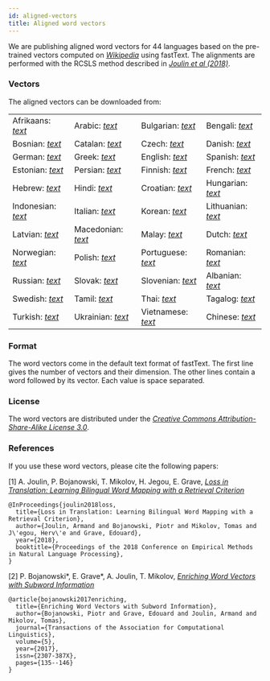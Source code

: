 ```yaml
---
id: aligned-vectors
title: Aligned word vectors
---
```


We are publishing aligned word vectors for 44 languages based on the pre-trained vectors computed on [*Wikipedia*](https://www.wikipedia.org) using fastText.
The alignments are performed with the RCSLS method described in [*Joulin et al (2018)*](https://arxiv.org/abs/1804.07745).

### Vectors

The aligned vectors can be downloaded from:

|||||
|-|-|-|-|
| Afrikaans: [*text*](https://s3-us-west-1.amazonaws.com/fasttext-vectors/wiki.af.align.vec) | Arabic: [*text*](https://s3-us-west-1.amazonaws.com/fasttext-vectors/wiki.ar.align.vec) | Bulgarian: [*text*](https://s3-us-west-1.amazonaws.com/fasttext-vectors/wiki.bg.align.vec) | Bengali: [*text*](https://s3-us-west-1.amazonaws.com/fasttext-vectors/wiki.bn.align.vec) |
| Bosnian: [*text*](https://s3-us-west-1.amazonaws.com/fasttext-vectors/wiki.bs.align.vec) | Catalan: [*text*](https://s3-us-west-1.amazonaws.com/fasttext-vectors/wiki.ca.align.vec) | Czech: [*text*](https://s3-us-west-1.amazonaws.com/fasttext-vectors/wiki.cs.align.vec) | Danish: [*text*](https://s3-us-west-1.amazonaws.com/fasttext-vectors/wiki.da.align.vec) |
| German: [*text*](https://s3-us-west-1.amazonaws.com/fasttext-vectors/wiki.de.align.vec) | Greek: [*text*](https://s3-us-west-1.amazonaws.com/fasttext-vectors/wiki.el.align.vec) | English: [*text*](https://s3-us-west-1.amazonaws.com/fasttext-vectors/wiki.en.align.vec) | Spanish: [*text*](https://s3-us-west-1.amazonaws.com/fasttext-vectors/wiki.es.align.vec) |
| Estonian: [*text*](https://s3-us-west-1.amazonaws.com/fasttext-vectors/wiki.et.align.vec) | Persian: [*text*](https://s3-us-west-1.amazonaws.com/fasttext-vectors/wiki.fa.align.vec) | Finnish: [*text*](https://s3-us-west-1.amazonaws.com/fasttext-vectors/wiki.fi.align.vec) | French: [*text*](https://s3-us-west-1.amazonaws.com/fasttext-vectors/wiki.fr.align.vec) |
| Hebrew: [*text*](https://s3-us-west-1.amazonaws.com/fasttext-vectors/wiki.he.align.vec) | Hindi: [*text*](https://s3-us-west-1.amazonaws.com/fasttext-vectors/wiki.hi.align.vec) | Croatian: [*text*](https://s3-us-west-1.amazonaws.com/fasttext-vectors/wiki.hr.align.vec) | Hungarian: [*text*](https://s3-us-west-1.amazonaws.com/fasttext-vectors/wiki.hu.align.vec) |
| Indonesian: [*text*](https://s3-us-west-1.amazonaws.com/fasttext-vectors/wiki.id.align.vec) | Italian: [*text*](https://s3-us-west-1.amazonaws.com/fasttext-vectors/wiki.it.align.vec) | Korean: [*text*](https://s3-us-west-1.amazonaws.com/fasttext-vectors/wiki.ko.align.vec) | Lithuanian: [*text*](https://s3-us-west-1.amazonaws.com/fasttext-vectors/wiki.lt.align.vec) |
| Latvian: [*text*](https://s3-us-west-1.amazonaws.com/fasttext-vectors/wiki.lv.align.vec) | Macedonian: [*text*](https://s3-us-west-1.amazonaws.com/fasttext-vectors/wiki.mk.align.vec) | Malay: [*text*](https://s3-us-west-1.amazonaws.com/fasttext-vectors/wiki.ms.align.vec) | Dutch: [*text*](https://s3-us-west-1.amazonaws.com/fasttext-vectors/wiki.nl.align.vec) |
| Norwegian: [*text*](https://s3-us-west-1.amazonaws.com/fasttext-vectors/wiki.no.align.vec) | Polish: [*text*](https://s3-us-west-1.amazonaws.com/fasttext-vectors/wiki.pl.align.vec) | Portuguese: [*text*](https://s3-us-west-1.amazonaws.com/fasttext-vectors/wiki.pt.align.vec) | Romanian: [*text*](https://s3-us-west-1.amazonaws.com/fasttext-vectors/wiki.ro.align.vec) |
| Russian: [*text*](https://s3-us-west-1.amazonaws.com/fasttext-vectors/wiki.ru.align.vec) | Slovak: [*text*](https://s3-us-west-1.amazonaws.com/fasttext-vectors/wiki.sk.align.vec) | Slovenian: [*text*](https://s3-us-west-1.amazonaws.com/fasttext-vectors/wiki.sl.align.vec) | Albanian: [*text*](https://s3-us-west-1.amazonaws.com/fasttext-vectors/wiki.sq.align.vec) |
| Swedish: [*text*](https://s3-us-west-1.amazonaws.com/fasttext-vectors/wiki.sv.align.vec) | Tamil: [*text*](https://s3-us-west-1.amazonaws.com/fasttext-vectors/wiki.ta.align.vec) | Thai: [*text*](https://s3-us-west-1.amazonaws.com/fasttext-vectors/wiki.th.align.vec) | Tagalog: [*text*](https://s3-us-west-1.amazonaws.com/fasttext-vectors/wiki.tl.align.vec) |
| Turkish: [*text*](https://s3-us-west-1.amazonaws.com/fasttext-vectors/wiki.tr.align.vec) | Ukrainian: [*text*](https://s3-us-west-1.amazonaws.com/fasttext-vectors/wiki.uk.align.vec) | Vietnamese: [*text*](https://s3-us-west-1.amazonaws.com/fasttext-vectors/wiki.vi.align.vec) | Chinese: [*text*](https://s3-us-west-1.amazonaws.com/fasttext-vectors/wiki.zh.align.vec) |

### Format

The word vectors come in the default text format of fastText.
The first line gives the number of vectors and their dimension.
The other lines contain a word followed by its vector. Each value is space separated.

### License

The word vectors are distributed under the [*Creative Commons Attribution-Share-Alike License 3.0*](https://creativecommons.org/licenses/by-sa/3.0/).

### References

If you use these word vectors, please cite the following papers:

[1] A. Joulin, P. Bojanowski, T. Mikolov, H. Jegou, E. Grave, [*Loss in Translation: Learning Bilingual Word Mapping with a Retrieval Criterion*](https://arxiv.org/abs/1804.07745)

```markup
@InProceedings{joulin2018loss,
  title={Loss in Translation: Learning Bilingual Word Mapping with a Retrieval Criterion},
  author={Joulin, Armand and Bojanowski, Piotr and Mikolov, Tomas and J\'egou, Herv\'e and Grave, Edouard},
  year={2018},
  booktitle={Proceedings of the 2018 Conference on Empirical Methods in Natural Language Processing},
}
```

[2] P. Bojanowski\*, E. Grave\*, A. Joulin, T. Mikolov, [*Enriching Word Vectors with Subword Information*](https://arxiv.org/abs/1607.04606)

```markup
@article{bojanowski2017enriching,
  title={Enriching Word Vectors with Subword Information},
  author={Bojanowski, Piotr and Grave, Edouard and Joulin, Armand and Mikolov, Tomas},
  journal={Transactions of the Association for Computational Linguistics},
  volume={5},
  year={2017},
  issn={2307-387X},
  pages={135--146}
}
```
